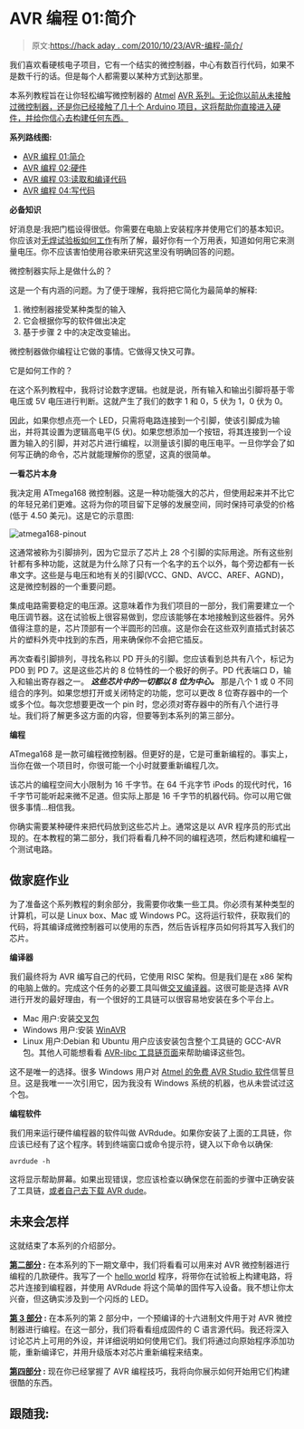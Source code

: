 # AVR 编程 01:简介

> 原文:[https://hack aday . com/2010/10/23/AVR-编程-简介/](https://hackaday.com/2010/10/23/avr-programming-introduction/)

我们喜欢看硬核电子项目，它有一个结实的微控制器，中心有数百行代码，如果不是数千行的话。但是每个人都需要以某种方式到达那里。

本系列教程旨在让你轻松编写微控制器的 [Atmel](http://www.atmel.com/products/AVR/) [AVR 系列。无论你以前从未接触过微控制器，还是你已经接触了几十个 Arduino 项目，这将帮助你直接进入硬件，并给你信心去构建任何东西。](http://www.atmel.com/products/AVR/)

**系列路线图:**

*   [AVR 编程 01:简介](http://hackaday.com/2010/10/23/avr-programming-introduction/ "Permanent Link to AVR Programming 01: Introduction")
*   [AVR 编程 02:硬件](http://hackaday.com/2010/10/25/avr-programming-02-the-hardware/ "Permanent Link to AVR Programming 02: The Hardware")
*   [AVR 编程 03:读取和编译代码](http://hackaday.com/2010/11/05/avr-programming-03-reading-and-compiling-code/ "Permanent Link to AVR Programming 03: Reading and compiling code")
*   [AVR 编程 04:写代码](http://hackaday.com/2010/11/19/avr-programming-04-writing-code-etc/)

**必备知识**

好消息是:我把门槛设得很低。你需要在电脑上安装程序并使用它们的基本知识。你应该对[无焊试验板如何工作](http://en.wikipedia.org/wiki/Breadboard#Bus_and_terminal_strips)有所了解，最好你有一个万用表，知道如何用它来测量电压。你不应该害怕使用谷歌来研究这里没有明确回答的问题。

微控制器实际上是做什么的？

这是一个有内涵的问题。为了便于理解，我将把它简化为最简单的解释:

1.  微控制器接受某种类型的输入
2.  它会根据你写的软件做出决定
3.  基于步骤 2 中的决定改变输出。

微控制器做你编程让它做的事情。它做得又快又可靠。

它是如何工作的？

在这个系列教程中，我将讨论数字逻辑。也就是说，所有输入和输出引脚将基于零电压或 5V 电压进行判断。这就产生了我们的数字 1 和 0，5 伏为 1，0 伏为 0。

因此，如果你想点亮一个 LED，只需将电路连接到一个引脚，使该引脚成为输出，并将其设置为逻辑高电平(5 伏)。如果您想添加一个按钮，将其连接到一个设置为输入的引脚，并对芯片进行编程，以测量该引脚的电压电平。一旦你学会了如何写正确的命令，芯片就能理解你的愿望，这真的很简单。

**一看芯片本身**

我决定用 ATmega168 微控制器。这是一种功能强大的芯片，但使用起来并不比它的年轻兄弟们更难。这将为你的项目留下足够的发展空间，同时保持可承受的价格(低于 4.50 美元)。这是它的示意图:

![](../Images/5714642b54c289196aa077aac7f5f8dd.png "atmega168-pinout")

这通常被称为引脚排列，因为它显示了芯片上 28 个引脚的实际用途。所有这些别针都有多种功能，这就是为什么除了只有一个名字的五个以外，每个旁边都有一长串文字。这些是与电压和地有关的引脚(VCC、GND、AVCC、AREF、AGND)，这是微控制器的一个重要问题。

集成电路需要稳定的电压源。这意味着作为我们项目的一部分，我们需要建立一个电压调节器。这在试验板上很容易做到，您应该能够在本地接触到这些器件。另外值得注意的是，芯片顶部有一个半圆形的凹痕。这是你会在这些双列直插式封装芯片的塑料外壳中找到的东西，用来确保你不会把它插反。

再次查看引脚排列，寻找名称以 PD 开头的引脚。您应该看到总共有八个，标记为 PD0 到 PD 7。这是这些芯片的 8 位特性的一个极好的例子。PD 代表端口 D，输入和输出寄存器之一。 ***这些芯片中的一切都以 8 位为中心。*** 那是八个 1 或 0 不同组合的序列。如果您想打开或关闭特定的功能，您可以更改 8 位寄存器中的一个或多个位。每次您想要更改一个 pin 时，您必须对寄存器中的所有八个进行寻址。我们将了解更多这方面的内容，但要等到本系列的第三部分。

**编程**

ATmega168 是一款可编程微控制器。但更好的是，它是可重新编程的。事实上，当你在做一个项目时，你很可能一个小时就要重新编程几次。

该芯片的编程空间大小限制为 16 千字节。在 64 千兆字节 iPods 的现代时代，16 千字节可能听起来微不足道。但实际上那是 16 千字节的机器代码。你可以用它做很多事情…相信我。

你确实需要某种硬件来把代码放到这些芯片上。通常这是以 AVR 程序员的形式出现的。在本教程的第二部分，我们将看看几种不同的编程选项，然后构建和编程一个测试电路。

## 做家庭作业

为了准备这个系列教程的剩余部分，我需要你收集一些工具。你必须有某种类型的计算机，可以是 Linux box、Mac 或 Windows PC。这将运行软件，获取我们的代码，将其编译成微控制器可以使用的东西，然后告诉程序员如何将其写入我们的芯片。

**编译器**

我们最终将为 AVR 编写自己的代码，它使用 RISC 架构。但是我们是在 x86 架构的电脑上做的。完成这个任务的必要工具叫做[交叉编译器](http://en.wikipedia.org/wiki/Cross_compiler)。这很可能是选择 AVR 进行开发的最好理由，有一个很好的工具链可以很容易地安装在多个平台上。

*   Mac 用户:安装[交叉包](http://www.obdev.at/products/crosspack/download-de.html)
*   Windows 用户:安装 [WinAVR](http://sourceforge.net/projects/winavr/)
*   Linux 用户:Debian 和 Ubuntu 用户应该安装包含整个工具链的 GCC-AVR 包。其他人可能想看看 [AVR-libc 工具链页面](http://www.nongnu.org/avr-libc/user-manual/overview.html)来帮助编译这些包。

这不是唯一的选择。很多 Windows 用户对 [Atmel 的免费 AVR Studio 软件](http://www.atmel.com/dyn/products/tools_card.asp?tool_id=2725)信誓旦旦。这是我唯一一次引用它，因为我没有 Windows 系统的机器，也从未尝试过这个包。

**编程软件**

我们用来运行硬件编程器的软件叫做 AVRdude。如果你安装了上面的工具链，你应该已经有了这个程序。转到终端窗口或命令提示符，键入以下命令以确保:

```
avrdude -h
```

这将显示帮助屏幕。如果出现错误，您应该检查以确保您在前面的步骤中正确安装了工具链，[或者自己去下载 AVR dude](http://savannah.nongnu.org/projects/avrdude/)。

## 未来会怎样

这就结束了本系列的介绍部分。

**[第二部分](http://hackaday.com/2010/10/25/avr-programming-02-the-hardware/) :** 在本系列的下一期文章中，我们将看看可以用来对 AVR 微控制器进行编程的几款硬件。我写了一个 [hello world](http://en.wikipedia.org/wiki/Hello_world_program) 程序，将带你在试验板上构建电路，将芯片连接到编程器，并使用 AVRdude 将这个简单的固件写入设备。我不想让你太兴奋，但这确实涉及到一个闪烁的 LED。

**[第 3 部分](http://hackaday.com/2010/11/05/avr-programming-03-reading-and-compiling-code/) :** 在本系列的第 2 部分中，一个预编译的十六进制文件用于对 AVR 微控制器进行编程。在这一部分，我们将看看组成固件的 C 语言源代码。我还将深入讨论芯片上可用的外设，并详细说明如何使用它们。我们将通过向原始程序添加功能，重新编译它，并用升级版本对芯片重新编程来结束。

**[第四部分](http://hackaday.com/2010/11/19/avr-programming-04-writing-code-etc/) :** 现在你已经掌握了 AVR 编程技巧，我将向你展示如何开始用它们构建很酷的东西。

## 跟随我:
